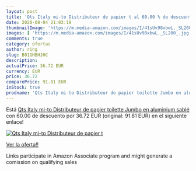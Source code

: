 ```yaml
---
layout: post
title: 'Qts Italy mi-to Distributeur de papier t al 60.00 % de descuento'
date: 2020-08-04 21:03:19
thumbnailImage: 'https://m.media-amazon.com/images/I/41sUv98xbwL._SL200_.jpg'
images: [ 'https://m.media-amazon.com/images/I/41sUv98xbwL._SL200_.jpg' ]
comments: true
category: ofertas
author: ring
slug: B01GHBHJHC
description:
actualPrice: 36.72 EUR
currency: EUR
price: 36.72
comparePrice: 91.81 EUR
inStock: true
prodname: 'Qts Italy mi-to Distributeur de papier toilette Jumbo en aluminium sablé'
---
```


Está [Qts Italy mi-to Distributeur de papier toilette Jumbo en aluminium sablé](https://www.amazon.fr/dp/B01GHBHJHC/?tag=tolees0d-21) con 60.00 de descuento por 36.72 EUR (original: 91.81 EUR) en el siguiente enlace!

[![Qts Italy mi-to Distributeur de papier t](https://m.media-amazon.com/images/I/41sUv98xbwL._SL200_.jpg)](https://www.amazon.fr/dp/B01GHBHJHC/?tag=tolees0d-21)

[Ver la oferta!!](https://www.amazon.fr/dp/B01GHBHJHC/?tag=tolees0d-21)

Links participate in Amazon Associate program and might generate a comission on qualifying sales


